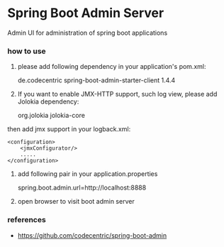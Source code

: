 Spring Boot Admin Server
==================================
Admin UI for administration of spring boot applications

### how to use

1. please add following dependency in your application's pom.xml:


    <dependency>
       <groupId>de.codecentric</groupId>
       <artifactId>spring-boot-admin-starter-client</artifactId>
       <version>1.4.4</version>
    </dependency>

2. If you want to enable JMX-HTTP support, such log view, please add Jolokia dependency:


    <dependency>
           <groupId>org.jolokia</groupId>
           <artifactId>jolokia-core</artifactId>
    </dependency>

then add jmx support in your logback.xml:

    <configuration>
        <jmxConfigurator/>
        .....
    </configuration>

1. add following pair in your application.properties


     spring.boot.admin.url=http://localhost:8888
2. open browser to visit boot admin server

### references

*  https://github.com/codecentric/spring-boot-admin